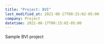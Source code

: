 ```yaml
---
title: "Project: BVI"
last_modified_at: 2021-08-17T00:15:02-05:00
company: Project
datetime: 2021-08-17T00:15:02-05:00
---
```


Sample BVI project